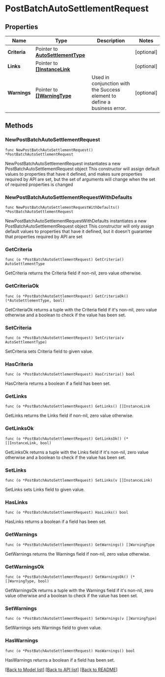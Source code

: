 # PostBatchAutoSettlementRequest

## Properties

Name | Type | Description | Notes
------------ | ------------- | ------------- | -------------
**Criteria** | Pointer to [**AutoSettlementType**](AutoSettlementType.md) |  | [optional] 
**Links** | Pointer to [**[]InstanceLink**](InstanceLink.md) |  | [optional] 
**Warnings** | Pointer to [**[]WarningType**](WarningType.md) | Used in conjunction with the Success element to define a business error. | [optional] 

## Methods

### NewPostBatchAutoSettlementRequest

`func NewPostBatchAutoSettlementRequest() *PostBatchAutoSettlementRequest`

NewPostBatchAutoSettlementRequest instantiates a new PostBatchAutoSettlementRequest object
This constructor will assign default values to properties that have it defined,
and makes sure properties required by API are set, but the set of arguments
will change when the set of required properties is changed

### NewPostBatchAutoSettlementRequestWithDefaults

`func NewPostBatchAutoSettlementRequestWithDefaults() *PostBatchAutoSettlementRequest`

NewPostBatchAutoSettlementRequestWithDefaults instantiates a new PostBatchAutoSettlementRequest object
This constructor will only assign default values to properties that have it defined,
but it doesn't guarantee that properties required by API are set

### GetCriteria

`func (o *PostBatchAutoSettlementRequest) GetCriteria() AutoSettlementType`

GetCriteria returns the Criteria field if non-nil, zero value otherwise.

### GetCriteriaOk

`func (o *PostBatchAutoSettlementRequest) GetCriteriaOk() (*AutoSettlementType, bool)`

GetCriteriaOk returns a tuple with the Criteria field if it's non-nil, zero value otherwise
and a boolean to check if the value has been set.

### SetCriteria

`func (o *PostBatchAutoSettlementRequest) SetCriteria(v AutoSettlementType)`

SetCriteria sets Criteria field to given value.

### HasCriteria

`func (o *PostBatchAutoSettlementRequest) HasCriteria() bool`

HasCriteria returns a boolean if a field has been set.

### GetLinks

`func (o *PostBatchAutoSettlementRequest) GetLinks() []InstanceLink`

GetLinks returns the Links field if non-nil, zero value otherwise.

### GetLinksOk

`func (o *PostBatchAutoSettlementRequest) GetLinksOk() (*[]InstanceLink, bool)`

GetLinksOk returns a tuple with the Links field if it's non-nil, zero value otherwise
and a boolean to check if the value has been set.

### SetLinks

`func (o *PostBatchAutoSettlementRequest) SetLinks(v []InstanceLink)`

SetLinks sets Links field to given value.

### HasLinks

`func (o *PostBatchAutoSettlementRequest) HasLinks() bool`

HasLinks returns a boolean if a field has been set.

### GetWarnings

`func (o *PostBatchAutoSettlementRequest) GetWarnings() []WarningType`

GetWarnings returns the Warnings field if non-nil, zero value otherwise.

### GetWarningsOk

`func (o *PostBatchAutoSettlementRequest) GetWarningsOk() (*[]WarningType, bool)`

GetWarningsOk returns a tuple with the Warnings field if it's non-nil, zero value otherwise
and a boolean to check if the value has been set.

### SetWarnings

`func (o *PostBatchAutoSettlementRequest) SetWarnings(v []WarningType)`

SetWarnings sets Warnings field to given value.

### HasWarnings

`func (o *PostBatchAutoSettlementRequest) HasWarnings() bool`

HasWarnings returns a boolean if a field has been set.


[[Back to Model list]](../README.md#documentation-for-models) [[Back to API list]](../README.md#documentation-for-api-endpoints) [[Back to README]](../README.md)


